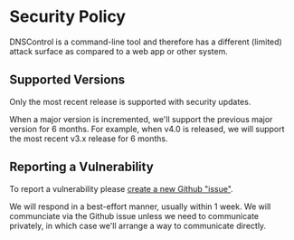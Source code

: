# Security Policy

DNSControl is a command-line tool and therefore has a different (limited) attack surface as compared to a web app or other system.

## Supported Versions

Only the most recent release is supported with security updates.

When a major version is incremented, we'll support the previous major version for 6 months. For example, when v4.0 is released, we will support the most recent v3.x release for 6 months.

## Reporting a Vulnerability

To report a vulnerability please [create a new Github "issue"](https://github.com/StackExchange/dnscontrol/issues/new/choose).

We will respond in a best-effort manner, usually within 1 week.  We will communciate via the Github issue unless we need to communicate privately, in which case we'll arrange a way to communicate directly.


